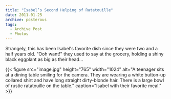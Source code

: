 ```yaml
---
title: "Isabel’s Second Helping of Ratatouille"
date: 2011-01-25
archive: posterous
tags: 
  - Archive Post
  - Photos
---
```


Strangely, this has been Isabel's favorite dish since they were two and a half years old. "Ooh want!" they used to say at the grocery, holding a shiny black eggplant as big as their head…

{{< figure 
	src="image.jpg" 
	height="765" 
	width="1024" 
	alt="A teenager sits at a dining table smiling for the camera. They are wearing a white button-up collared shirt and have long straight dirty-blonde hair. There is a large bowl of rustic ratatouille on the table." 
	caption="Isabel with their favorite meal." >}}

